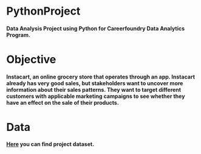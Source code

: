 # PythonProject 

#### Data Analysis Project using Python for Careerfoundry Data Analytics Program. 

# Objective 

#### Instacart, an online grocery store that operates through an app. Instacart already has very good sales, but stakeholders want to uncover more information about their sales patterns. They want to target different customers with applicable marketing campaigns to see whether they have an effect on the sale of their products.  

# Data 

#### [Here](https://www.instacart.com/datasets/grocery-shopping-2017) you can find project dataset. 
